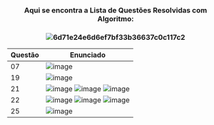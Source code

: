 

<h3 align = center> Aqui se encontra a Lista de Questões Resolvidas com Algoritmo: <h3 align = center>

  ![6d71e24e6d6ef7bf33b36637c0c117c2](https://user-images.githubusercontent.com/125154278/233858500-bd6320b3-2ca2-4bab-82e6-e7d521a1aefe.gif)
  
| Questão | Enunciado |
| --- | --- |
| 07 | ![image](https://user-images.githubusercontent.com/128996657/233856930-b9d86a11-1eda-4a35-ae19-e780ffb9112d.png) |
| 19 | ![image](https://user-images.githubusercontent.com/128996657/233856965-4408fb71-af14-4f10-a884-451f616c9690.png) |
| 21 | ![image](https://user-images.githubusercontent.com/128996657/233856982-b561da55-d532-4bfa-91fc-4b39973d5858.png) ![image](https://user-images.githubusercontent.com/128996657/233857041-f9dcb835-cb94-40c4-ae5c-1ddcfb5d73e9.png) ![image](https://user-images.githubusercontent.com/128996657/233857050-30e746a6-ea2e-4ba7-a137-004ea55effcb.png) |
| 22 | ![image](https://user-images.githubusercontent.com/128996657/233857074-979ca67a-634c-4e78-887f-4bf11cb93893.png) ![image](https://user-images.githubusercontent.com/128996657/233857090-2136a5fc-b64c-4546-a284-aba84e30e8e8.png) ![image](https://user-images.githubusercontent.com/128996657/233857097-c59d9960-ca79-4ffd-a108-8cc078ed770a.png) |
| 25 | ![image](https://user-images.githubusercontent.com/128996657/233857109-a5f641a4-60d0-4347-bcfb-dde083b0c824.png) |
